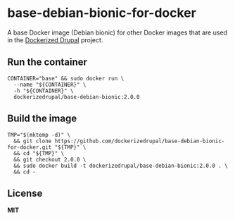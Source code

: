 # base-debian-bionic-for-docker

A base Docker image (Debian bionic) for other Docker images that are used in the [Dockerized Drupal](https://dockerizedrupal.com/) project.

## Run the container

    CONTAINER="base" && sudo docker run \
      --name "${CONTAINER}" \
      -h "${CONTAINER}" \
      dockerizedrupal/base-debian-bionic:2.0.0

## Build the image

    TMP="$(mktemp -d)" \
      && git clone https://github.com/dockerizedrupal/base-debian-bionic-for-docker.git "${TMP}" \
      && cd "${TMP}" \
      && git checkout 2.0.0 \
      && sudo docker build -t dockerizedrupal/base-debian-bionic:2.0.0 . \
      && cd -

## License

**MIT**
